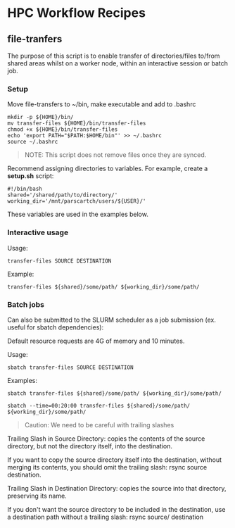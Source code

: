 # HPC Workflow Recipes

## file-tranfers

The purpose of this script is to enable transfer of directories/files to/from shared areas whilst on a worker node, within an interactive session or batch job.

### Setup

Move file-transfers to ~/bin, make executable and add to .bashrc

```shell
mkdir -p ${HOME}/bin/
mv transfer-files ${HOME}/bin/transfer-files 
chmod +x ${HOME}/bin/transfer-files
echo 'export PATH="$PATH:$HOME/bin"' >> ~/.bashrc
source ~/.bashrc 
```
> NOTE: This script does not remove files once they are synced. 
  
Recommend assigning directories to variables. For example, create a **setup.sh** script:
```shell
#!/bin/bash
shared='/shared/path/to/directory/'
working_dir='/mnt/parscartch/users/${USER}/'
```
These variables are used in the examples below.

### Interactive usage

Usage:
```shell
transfer-files SOURCE DESTINATION
```

Example:
```shell
transfer-files ${shared}/some/path/ ${working_dir}/some/path/
```

### Batch jobs
Can also be submitted to the SLURM scheduler as a job submission (ex. useful for sbatch dependencies):

Default resource requests are 4G of memory and 10 minutes. 

Usage:
```shell
sbatch transfer-files SOURCE DESTINATION
```
Examples:
```shell
sbatch transfer-files ${shared}/some/path/ ${working_dir}/some/path/
```

```shell
sbatch --time=00:20:00 transfer-files ${shared}/some/path/ ${working_dir}/some/path/
```

> Caution: We need to be careful with trailing slashes

Trailing Slash in Source Directory: copies the contents of the source directory, but not the directory itself, into the destination.

If you want to copy the source directory itself into the destination, without merging its contents, you should omit the trailing slash: rsync source destination.

Trailing Slash in Destination Directory: copies the source into that directory, preserving its name.

If you don't want the source directory to be included in the destination, use a destination path without a trailing slash: rsync source/ destination

